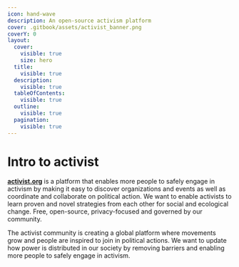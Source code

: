 ```yaml
---
icon: hand-wave
description: An open-source activism platform
cover: .gitbook/assets/activist_banner.png
coverY: 0
layout:
  cover:
    visible: true
    size: hero
  title:
    visible: true
  description:
    visible: true
  tableOfContents:
    visible: true
  outline:
    visible: true
  pagination:
    visible: true
---
```


# Intro to activist

[**activist.org**](https://activist.org/) is a platform that enables more people to safely engage in activism by making it easy to discover organizations and events as well as coordinate and collaborate on political action. We want to enable activists to learn proven and novel strategies from each other for social and ecological change. Free, open-source, privacy-focused and governed by our community.

The activist community is creating a global platform where movements grow and people are inspired to join in political actions. We want to update how power is distributed in our society by removing barriers and enabling more people to safely engage in activism.
